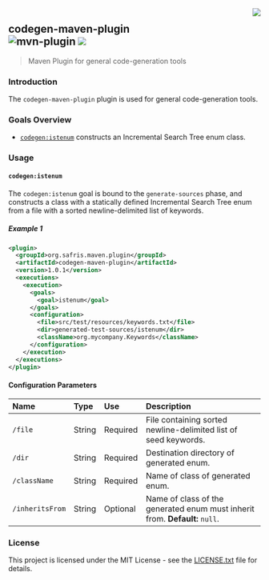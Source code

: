 <img src="https://www.cohesionfirst.org/logo.png" align="right">

## codegen-maven-plugin<br>![mvn-plugin][mvn-plugin] <a href="https://www.cohesionfirst.org/"><img src="https://img.shields.io/badge/CohesionFirst%E2%84%A2--blue.svg"></a>
> Maven Plugin for general code-generation tools

### Introduction

The `codegen-maven-plugin` plugin is used for general code-generation tools.

### Goals Overview

* [`codegen:istenum`](#codegenistenum) constructs an Incremental Search Tree enum class.

### Usage

#### `codegen:istenum`

The `codegen:istenum` goal is bound to the `generate-sources` phase, and constructs a class with a statically defined Incremental Search Tree enum from a file with a sorted newline-delimited list of keywords.

##### Example 1

```xml
<plugin>
  <groupId>org.safris.maven.plugin</groupId>
  <artifactId>codegen-maven-plugin</artifactId>
  <version>1.0.1</version>
  <executions>
    <execution>
      <goals>
        <goal>istenum</goal>
      </goals>
      <configuration>
        <file>src/test/resources/keywords.txt</file>
        <dir>generated-test-sources/istenum</dir>
        <className>org.mycompany.Keywords</className>
      </configuration>
    </execution>
  </executions>
</plugin>
```

#### Configuration Parameters

| Name            | Type    | Use      | Description                                                                 |
|:----------------|:--------|:---------|:----------------------------------------------------------------------------|
| `/file`         | String  | Required | File containing sorted newline-delimited list of seed keywords.             |
| `/dir`          | String  | Required | Destination directory of generated enum.                                    |
| `/className`    | String  | Required | Name of class of generated enum.                                            |
| `/inheritsFrom` | String  | Optional | Name of class of the generated enum must inherit from. **Default:** `null`. |

### License

This project is licensed under the MIT License - see the [LICENSE.txt](LICENSE.txt) file for details.

[mvn-plugin]: https://img.shields.io/badge/mvn-plugin-lightgrey.svg